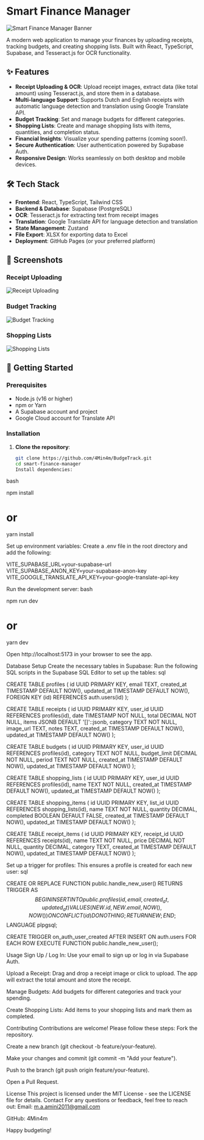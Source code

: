 # Smart Finance Manager

![Smart Finance Manager Banner](https://via.placeholder.com/1200x400.png?text=Smart+Finance+Manager)

A modern web application to manage your finances by uploading receipts, tracking budgets, and creating shopping lists. Built with React, TypeScript, Supabase, and Tesseract.js for OCR functionality.

## ✨ Features

- **Receipt Uploading & OCR**: Upload receipt images, extract data (like total amount) using Tesseract.js, and store them in a database.
- **Multi-language Support**: Supports Dutch and English receipts with automatic language detection and translation using Google Translate API.
- **Budget Tracking**: Set and manage budgets for different categories.
- **Shopping Lists**: Create and manage shopping lists with items, quantities, and completion status.
- **Financial Insights**: Visualize your spending patterns (coming soon!).
- **Secure Authentication**: User authentication powered by Supabase Auth.
- **Responsive Design**: Works seamlessly on both desktop and mobile devices.

## 🛠️ Tech Stack

- **Frontend**: React, TypeScript, Tailwind CSS
- **Backend & Database**: Supabase (PostgreSQL)
- **OCR**: Tesseract.js for extracting text from receipt images
- **Translation**: Google Translate API for language detection and translation
- **State Management**: Zustand
- **File Export**: XLSX for exporting data to Excel
- **Deployment**: GitHub Pages (or your preferred platform)

## 📸 Screenshots

### Receipt Uploading
![Receipt Uploading](https://via.placeholder.com/600x400.png?text=Receipt+Uploading)

### Budget Tracking
![Budget Tracking](https://via.placeholder.com/600x400.png?text=Budget+Tracking)

### Shopping Lists
![Shopping Lists](https://via.placeholder.com/600x400.png?text=Shopping+Lists)

## 🚀 Getting Started

### Prerequisites

- Node.js (v16 or higher)
- npm or Yarn
- A Supabase account and project
- Google Cloud account for Translate API

### Installation

1. **Clone the repository**:
   ```bash
   git clone https://github.com/4Min4m/BudgeTrack.git
   cd smart-finance-manager
   Install dependencies:
bash

npm install
# or
yarn install

Set up environment variables:
Create a .env file in the root directory and add the following:

VITE_SUPABASE_URL=your-supabase-url
VITE_SUPABASE_ANON_KEY=your-supabase-anon-key
VITE_GOOGLE_TRANSLATE_API_KEY=your-google-translate-api-key

Run the development server:
bash

npm run dev
# or
yarn dev

Open http://localhost:5173 in your browser to see the app.

Database Setup
Create the necessary tables in Supabase:
Run the following SQL scripts in the Supabase SQL Editor to set up the tables:
sql

CREATE TABLE profiles (
  id UUID PRIMARY KEY,
  email TEXT,
  created_at TIMESTAMP DEFAULT NOW(),
  updated_at TIMESTAMP DEFAULT NOW(),
  FOREIGN KEY (id) REFERENCES auth.users(id)
);

CREATE TABLE receipts (
  id UUID PRIMARY KEY,
  user_id UUID REFERENCES profiles(id),
  date TIMESTAMP NOT NULL,
  total DECIMAL NOT NULL,
  items JSONB DEFAULT '[]'::jsonb,
  category TEXT NOT NULL,
  image_url TEXT,
  notes TEXT,
  created_at TIMESTAMP DEFAULT NOW(),
  updated_at TIMESTAMP DEFAULT NOW()
);

CREATE TABLE budgets (
  id UUID PRIMARY KEY,
  user_id UUID REFERENCES profiles(id),
  category TEXT NOT NULL,
  budget_limit DECIMAL NOT NULL,
  period TEXT NOT NULL,
  created_at TIMESTAMP DEFAULT NOW(),
  updated_at TIMESTAMP DEFAULT NOW()
);

CREATE TABLE shopping_lists (
  id UUID PRIMARY KEY,
  user_id UUID REFERENCES profiles(id),
  name TEXT NOT NULL,
  created_at TIMESTAMP DEFAULT NOW(),
  updated_at TIMESTAMP DEFAULT NOW()
);

CREATE TABLE shopping_items (
  id UUID PRIMARY KEY,
  list_id UUID REFERENCES shopping_lists(id),
  name TEXT NOT NULL,
  quantity DECIMAL,
  completed BOOLEAN DEFAULT FALSE,
  created_at TIMESTAMP DEFAULT NOW(),
  updated_at TIMESTAMP DEFAULT NOW()
);

CREATE TABLE receipt_items (
  id UUID PRIMARY KEY,
  receipt_id UUID REFERENCES receipts(id),
  name TEXT NOT NULL,
  price DECIMAL NOT NULL,
  quantity DECIMAL,
  category TEXT,
  created_at TIMESTAMP DEFAULT NOW(),
  updated_at TIMESTAMP DEFAULT NOW()
);

Set up a trigger for profiles:
This ensures a profile is created for each new user:
sql

CREATE OR REPLACE FUNCTION public.handle_new_user()
RETURNS TRIGGER AS $$
BEGIN
  INSERT INTO public.profiles (id, email, created_at, updated_at)
  VALUES (NEW.id, NEW.email, NOW(), NOW())
  ON CONFLICT (id) DO NOTHING;
  RETURN NEW;
END;
$$ LANGUAGE plpgsql;

CREATE TRIGGER on_auth_user_created
  AFTER INSERT ON auth.users
  FOR EACH ROW EXECUTE FUNCTION public.handle_new_user();

 Usage
Sign Up / Log In: Use your email to sign up or log in via Supabase Auth.

Upload a Receipt: Drag and drop a receipt image or click to upload. The app will extract the total amount and store the receipt.

Manage Budgets: Add budgets for different categories and track your spending.

Create Shopping Lists: Add items to your shopping lists and mark them as completed.

 Contributing
Contributions are welcome! Please follow these steps:
Fork the repository.

Create a new branch (git checkout -b feature/your-feature).

Make your changes and commit (git commit -m "Add your feature").

Push to the branch (git push origin feature/your-feature).

Open a Pull Request.

 License
This project is licensed under the MIT License - see the LICENSE file for details.
 Contact
For any questions or feedback, feel free to reach out:
Email: m.a.amini2011@gmail.com

GitHub: 4Min4m

Happy budgeting! 